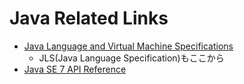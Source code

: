 # Java Related Links

 * [Java Language and Virtual Machine Specifications](http://docs.oracle.com/javase/specs/)
    * JLS(Java Language Specification)もここから
 * [Java SE 7 API Reference](http://docs.oracle.com/javase/jp/7/api/)
